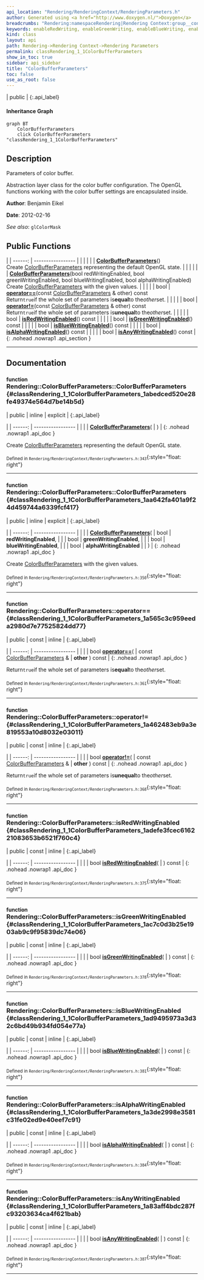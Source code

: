 ```yaml
---
api_location: "Rendering/RenderingContext/RenderingParameters.h"
author: Generated using <a href="http://www.doxygen.nl/">Doxygen</a>
breadcrumbs: "Rendering:namespaceRendering|Rendering Context:group__context|Rendering Parameters:group__rendering__parameter"
keywords: enableRedWriting, enableGreenWriting, enableBlueWriting, enableAlphaWriting, ColorBufferParameters, ColorBufferParameters, isRedWritingEnabled, isGreenWritingEnabled, isBlueWritingEnabled, isAlphaWritingEnabled, isAnyWritingEnabled
kind: class
layout: api
path: Rendering->Rendering Context->Rendering Parameters
permalink: classRendering_1_1ColorBufferParameters
show_in_toc: true
sidebar: api_sidebar
title: "ColorBufferParameters"
toc: false
use_as_root: false
---
```


| public |
{:.api_label}

#### Inheritance Graph

```mermaid
graph BT
	ColorBufferParameters
	click ColorBufferParameters "classRendering_1_1ColorBufferParameters"
```

## Description

Parameters of color buffer.

Abstraction layer class for the color buffer configuration. The OpenGL functions working with the color buffer settings are encapsulated inside.

**Author**: Benjamin Eikel



**Date**: 2012-02-16



*See also*: `glColorMask`





## Public Functions

|
| ------: | ----------------- |
|  | |
|  | **[ColorBufferParameters](#classRendering_1_1ColorBufferParameters_1abedced520e28fe49374e564d7be14b5d)**() <br/> Create [ColorBufferParameters](classRendering_1_1ColorBufferParameters) representing the default OpenGL state. |
|  | |
|  | **[ColorBufferParameters](#classRendering_1_1ColorBufferParameters_1aa642fa401a9f24d459744a6339fcf417)**(bool redWritingEnabled, bool greenWritingEnabled, bool blueWritingEnabled, bool alphaWritingEnabled) <br/> Create [ColorBufferParameters](classRendering_1_1ColorBufferParameters) with the given values. |
|  | |
| bool | **[operator==](#classRendering_1_1ColorBufferParameters_1a565c3c959eeda2980d7e77525824dd77)**(const [ColorBufferParameters](classRendering_1_1ColorBufferParameters) & other) const <br/> Return`true`if the whole set of parameters is**equal**to the*other*set. |
|  | |
| bool | **[operator!=](#classRendering_1_1ColorBufferParameters_1a462483eb9a3e819553a10d8032e03011)**(const [ColorBufferParameters](classRendering_1_1ColorBufferParameters) & other) const <br/> Return`true`if the whole set of parameters is**unequal**to the*other*set. |
|  | |
| bool | **[isRedWritingEnabled](#classRendering_1_1ColorBufferParameters_1adefe3fcec616221083653b6521f760c4)**() const |
|  | |
| bool | **[isGreenWritingEnabled](#classRendering_1_1ColorBufferParameters_1ac7c0d3b25e1903ab9c9f95839dc74e06)**() const |
|  | |
| bool | **[isBlueWritingEnabled](#classRendering_1_1ColorBufferParameters_1ad9495973a3d32c6bd49b934fd054e77a)**() const |
|  | |
| bool | **[isAlphaWritingEnabled](#classRendering_1_1ColorBufferParameters_1a3de2998e3581c31fe02ed9e40eef7c91)**() const |
|  | |
| bool | **[isAnyWritingEnabled](#classRendering_1_1ColorBufferParameters_1a83aff4bdc287fc93203634ca4f621bab)**() const |
{: .nohead .nowrap1 .api_section }


-------------------------------------------------------------------

## Documentation

### <small>function</small><br/> Rendering::ColorBufferParameters::ColorBufferParameters {#classRendering_1_1ColorBufferParameters_1abedced520e28fe49374e564d7be14b5d}

| public | inline | explicit |
{:.api_label}

|
| ------: | ----------------- |
|  |
|  **[ColorBufferParameters](#classRendering_1_1ColorBufferParameters_1abedced520e28fe49374e564d7be14b5d)**( |  ) |
{: .nohead .nowrap1 .api_doc }

Create [ColorBufferParameters](classRendering_1_1ColorBufferParameters) representing the default OpenGL state.





<sub>Defined in `Rendering/RenderingContext/RenderingParameters.h:343`</sub>{:style="float: right"}

-------------------------------------------------------------------

### <small>function</small><br/> Rendering::ColorBufferParameters::ColorBufferParameters {#classRendering_1_1ColorBufferParameters_1aa642fa401a9f24d459744a6339fcf417}

| public | inline | explicit |
{:.api_label}

|
| ------: | ----------------- |
|  |
|  **[ColorBufferParameters](#classRendering_1_1ColorBufferParameters_1aa642fa401a9f24d459744a6339fcf417)**( | bool | **redWritingEnabled**, |
| | bool | **greenWritingEnabled**, |
| | bool | **blueWritingEnabled**, |
| | bool | **alphaWritingEnabled** |
|   ) |
{: .nohead .nowrap1 .api_doc }

Create [ColorBufferParameters](classRendering_1_1ColorBufferParameters) with the given values.





<sub>Defined in `Rendering/RenderingContext/RenderingParameters.h:350`</sub>{:style="float: right"}

-------------------------------------------------------------------

### <small>function</small><br/> Rendering::ColorBufferParameters::operator== {#classRendering_1_1ColorBufferParameters_1a565c3c959eeda2980d7e77525824dd77}

| public | const | inline |
{:.api_label}

|
| ------: | ----------------- |
|  |
| bool **[operator==](#classRendering_1_1ColorBufferParameters_1a565c3c959eeda2980d7e77525824dd77)**( | const [ColorBufferParameters](classRendering_1_1ColorBufferParameters) & | **other** ) const |
{: .nohead .nowrap1 .api_doc }

Return`true`if the whole set of parameters is**equal**to the*other*set.





<sub>Defined in `Rendering/RenderingContext/RenderingParameters.h:361`</sub>{:style="float: right"}

-------------------------------------------------------------------

### <small>function</small><br/> Rendering::ColorBufferParameters::operator!= {#classRendering_1_1ColorBufferParameters_1a462483eb9a3e819553a10d8032e03011}

| public | const | inline |
{:.api_label}

|
| ------: | ----------------- |
|  |
| bool **[operator!=](#classRendering_1_1ColorBufferParameters_1a462483eb9a3e819553a10d8032e03011)**( | const [ColorBufferParameters](classRendering_1_1ColorBufferParameters) & | **other** ) const |
{: .nohead .nowrap1 .api_doc }

Return`true`if the whole set of parameters is**unequal**to the*other*set.





<sub>Defined in `Rendering/RenderingContext/RenderingParameters.h:368`</sub>{:style="float: right"}

-------------------------------------------------------------------

### <small>function</small><br/> Rendering::ColorBufferParameters::isRedWritingEnabled {#classRendering_1_1ColorBufferParameters_1adefe3fcec616221083653b6521f760c4}

| public | const | inline |
{:.api_label}

|
| ------: | ----------------- |
|  |
| bool **[isRedWritingEnabled](#classRendering_1_1ColorBufferParameters_1adefe3fcec616221083653b6521f760c4)**( |  ) const |
{: .nohead .nowrap1 .api_doc }





<sub>Defined in `Rendering/RenderingContext/RenderingParameters.h:375`</sub>{:style="float: right"}

-------------------------------------------------------------------

### <small>function</small><br/> Rendering::ColorBufferParameters::isGreenWritingEnabled {#classRendering_1_1ColorBufferParameters_1ac7c0d3b25e1903ab9c9f95839dc74e06}

| public | const | inline |
{:.api_label}

|
| ------: | ----------------- |
|  |
| bool **[isGreenWritingEnabled](#classRendering_1_1ColorBufferParameters_1ac7c0d3b25e1903ab9c9f95839dc74e06)**( |  ) const |
{: .nohead .nowrap1 .api_doc }





<sub>Defined in `Rendering/RenderingContext/RenderingParameters.h:378`</sub>{:style="float: right"}

-------------------------------------------------------------------

### <small>function</small><br/> Rendering::ColorBufferParameters::isBlueWritingEnabled {#classRendering_1_1ColorBufferParameters_1ad9495973a3d32c6bd49b934fd054e77a}

| public | const | inline |
{:.api_label}

|
| ------: | ----------------- |
|  |
| bool **[isBlueWritingEnabled](#classRendering_1_1ColorBufferParameters_1ad9495973a3d32c6bd49b934fd054e77a)**( |  ) const |
{: .nohead .nowrap1 .api_doc }





<sub>Defined in `Rendering/RenderingContext/RenderingParameters.h:381`</sub>{:style="float: right"}

-------------------------------------------------------------------

### <small>function</small><br/> Rendering::ColorBufferParameters::isAlphaWritingEnabled {#classRendering_1_1ColorBufferParameters_1a3de2998e3581c31fe02ed9e40eef7c91}

| public | const | inline |
{:.api_label}

|
| ------: | ----------------- |
|  |
| bool **[isAlphaWritingEnabled](#classRendering_1_1ColorBufferParameters_1a3de2998e3581c31fe02ed9e40eef7c91)**( |  ) const |
{: .nohead .nowrap1 .api_doc }





<sub>Defined in `Rendering/RenderingContext/RenderingParameters.h:384`</sub>{:style="float: right"}

-------------------------------------------------------------------

### <small>function</small><br/> Rendering::ColorBufferParameters::isAnyWritingEnabled {#classRendering_1_1ColorBufferParameters_1a83aff4bdc287fc93203634ca4f621bab}

| public | const | inline |
{:.api_label}

|
| ------: | ----------------- |
|  |
| bool **[isAnyWritingEnabled](#classRendering_1_1ColorBufferParameters_1a83aff4bdc287fc93203634ca4f621bab)**( |  ) const |
{: .nohead .nowrap1 .api_doc }





<sub>Defined in `Rendering/RenderingContext/RenderingParameters.h:387`</sub>{:style="float: right"}

-------------------------------------------------------------------

